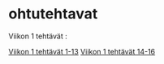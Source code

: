 # ohtutehtavat

Viikon 1 tehtävät : 

[Viikon 1 tehtävät 1-13](https://github.com/Sampyy/ohtu-2019-viikko1)
[Viikon 1 tehtävät 14-16]()

